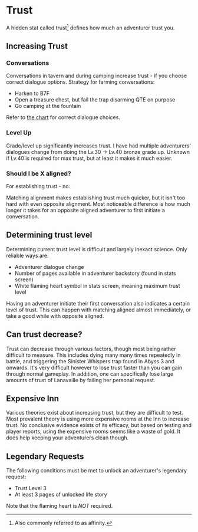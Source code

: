 # Trust

A hidden stat called trust[^1] defines how much an adventurer trust you.

[^1]: Also commonly referred to as affinity.

## Increasing Trust

### Conversations

Conversations in tavern and during camping increase trust - if you choose
correct dialogue options. Strategy for farming conversations:

- Harken to B7F
- Open a treasure chest, but fail the trap disarming QTE on purpose
- Go camping at the fountain

Refer to [the chart](chart.md) for correct dialogue choices.

### Level Up

Grade/level up significantly increases trust. I have had multiple adventurers'
dialogues change from doing the Lv.30 -> Lv.40 bronze grade up. Unknown if
Lv.40 is required for max trust, but at least it makes it much easier.

### Should I be X aligned?

For establishing trust - no.

Matching alignment makes establishing trust much quicker, but it isn't too hard
with even opposite alignment. Most noticeable difference is how much longer it
takes for an opposite aligned adventurer to first initiate a conversation.

## Determining trust level

Determining current trust level is difficult and largely inexact science. Only
reliable ways are:

- Adventurer dialogue change
- Number of pages available in adventurer backstory (found in stats screen)
- White flaming heart symbol in stats screen, meaning maximum trust level

Having an adventurer initiate their first conversation also indicates a certain
level of trust. This can happen with matching aligned almost immediately, or
take a good while with opposite aligned.

## Can trust decrease?

Trust can decrease through various factors, though most being rather difficult to measure. This includes dying many many times repeatedly in battle, and triggering the Sinister Whispers trap found in Abyss 3 and onwards. It's very difficult however to lose trust faster than you can gain through normal gameplay. In addition, one can specifically lose large amounts of trust of Lanavaille by failing her personal request.

## Expensive Inn

Various theories exist about increasing trust, but they are difficult to test.
Most prevalent theory is using more expensive rooms at the Inn to increase
trust. No conclusive evidence exists of its efficacy, but based on testing and
player reports, using the expensive rooms seems like a waste of gold. It does
help keeping your adventurers clean though.

## Legendary Requests

The following conditions must be met to unlock an adventurer's legendary request:

- Trust Level 3
- At least 3 pages of unlocked life story

Note that the flaming heart is *NOT* required.

